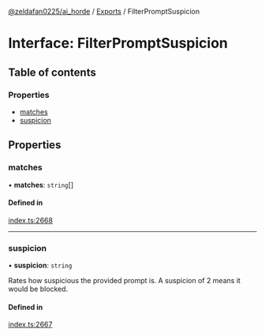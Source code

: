 [@zeldafan0225/ai_horde](../README.md) / [Exports](../modules.md) / FilterPromptSuspicion

# Interface: FilterPromptSuspicion

## Table of contents

### Properties

- [matches](FilterPromptSuspicion.md#matches)
- [suspicion](FilterPromptSuspicion.md#suspicion)

## Properties

### matches

• **matches**: `string`[]

#### Defined in

[index.ts:2668](https://github.com/ZeldaFan0225/ai_horde/blob/90eaabf/index.ts#L2668)

___

### suspicion

• **suspicion**: `string`

Rates how suspicious the provided prompt is. A suspicion of 2 means it would be blocked.

#### Defined in

[index.ts:2667](https://github.com/ZeldaFan0225/ai_horde/blob/90eaabf/index.ts#L2667)
